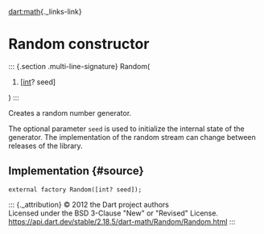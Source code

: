[dart:math](../../dart-math/dart-math-library){._links-link}

Random constructor
==================

::: {.section .multi-line-signature}
Random(

1.  \[[int](../../dart-core/int-class)? seed\]

)
:::

Creates a random number generator.

The optional parameter `seed` is used to initialize the internal state
of the generator. The implementation of the random stream can change
between releases of the library.

Implementation {#source}
--------------

``` {.language-dart data-language="dart"}
external factory Random([int? seed]);
```

::: {._attribution}
© 2012 the Dart project authors\
Licensed under the BSD 3-Clause \"New\" or \"Revised\" License.\
<https://api.dart.dev/stable/2.18.5/dart-math/Random/Random.html>
:::
